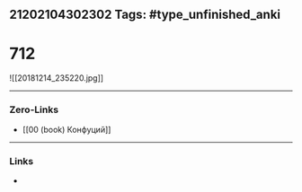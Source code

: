 21202104302302
Tags: #type_unfinished_anki
---
# 712

![[20181214_235220.jpg]]

---
### Zero-Links
- [[00 (book) Конфуций]]
---
### Links
-